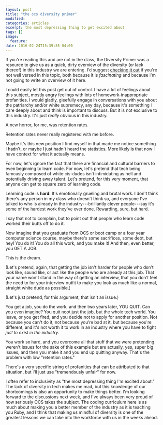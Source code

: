 ```yaml
---
layout: post
title: "the ocs diversity primer"
modified:
categories: articles
excerpt: the most depressing thing to get excited about
tags: []
image:
  feature:
date: 2016-02-24T15:39:55-04:00
---
```


If you're reading this and are not in the class, the Diversity Primer was a resource to give us as a quick, dirty overview of the diversity (or lack thereof) in this industry we are entering. I'd suggest <a href="https://github.com/omahacodeschool/diversity-and-inclusivity-primer">checking it out</a> if you're not well versed in this topic, both because it is <i>fascinating</i> and because I'm not going to write an overview of it here.

I could easily let this post get out of control. I have a lot of feelings about this subject, mostly angry feelings with lots of homework-inappropriate profanities. I would gladly, gleefully engage in conversations with you about the patriarchy and/or white supremecy, any day, because it's something I care deeply about and think is important to discuss. But it is not exclusive to this industry. It's just <i>really</i> obvious in this industry. 

A new horror, for me, was retention rates.

Retention rates never really registered with me before. 

Maybe it's this new position I find myself in that made me notice something I hadn't, or maybe I just hadn't heard the statistics. More likely is that now I have context for what it actually means. 

For now, let's ignore the fact that there are financial and cultural barriers to even beginning to learn code. For now, let's pretend that tech being famously composed of white cis-dudes isn't intimidating as hell and potentially driving away talent. Let's pretend, for this very moment, that anyone can get to square zero of learning code.

Learning code is <b>hard</b>. It's emotionally grueling and brutal work. I don't think there's any person in my class who doesn't think so, and everyone I've talked to who is already in the industry---brilliantly clever people---say it's some of the hardest work they've ever done. Rewarding, sure, but hard.

I say that not to complain, but to point out that people who learn code worked their butts off to do it.  

Now imagine that you graduate from OCS or boot camp or a four year computer science course, maybe there's some sacrifices, some debt, but hey! You do it! You do all this work, and you make it! And then, even better, you GET A JOB. 

This is the dream.

(Let's pretend, again, that getting the job isn't harder for people who don't look like, sound like, or act like the people who are already at this job. That your name won't stand in the way of getting an interview, that you don't feel the need to for your interview outfit to make you look as much like a normal, straight white dude as possible.)

(Let's just pretend, for this argument, that isn't an issue.)

You get a job, you do the work, and then two years later, YOU QUIT. Can you even imagine? You quit noot just the job, but the whole tech world. You leave, or you get fired, and you decide not to apply for another position. Not because you can't do it, not because you're bad at it, but because you're different, and it's not worth it to work in an industry where you have to fight <i>just to exist in the industry</i>.

You work so hard, and you overcome all that stuff that we were pretending weren't issues for the sake of this example but are actually, yes, super big issues, and then you make it and you end up quitting anyway. That's the problem with low "retention rates."

There's a very specific string of profanities that can be attributed to that situation, but I'll just use "tremendously unfair" for now.

I often refer to inclusivity as "the most depressing thing I'm excited about." The lack of diversity in tech makes me mad, but this knowledge of our shortcomings is also an opportunity to make things better.  I'm looking forward to the discussions next week, and I've always been very proud of how seriously OCS takes the subject. The coding curriculum here is as much about making you a better member of the industry as it is teaching you Ruby, and I think that making us mindful of diversity is one of the greatest lessons we can take into the workforce with us in the weeks ahead.